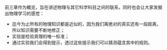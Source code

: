 前三章作为概览，旨在讲述物理与其它科学科目之间的联系，同时也会让大家发掘出物理学习的感觉：
- 迄今为止所有的物理知识都是近似的，因为我们离绝对的真实还有一段距离，所以知识需要不断地修正；
- 实验是检验真理的唯一标准；
- 通过实验我们会得到提示，透过这些提示我们可以猜测蕴含其中的规则。
